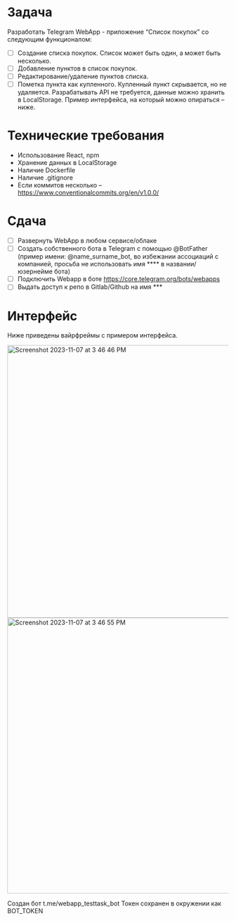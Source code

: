 # Задача
Разработать Telegram WebApp - приложение “Список покупок” со следующим функционалом:
- [ ] Создание списка покупок. Список может быть один, а может быть несколько.
- [ ] Добавление пунктов в список покупок.
- [ ]  Редактирование/удаление пунктов списка.
- [ ]  Пометка пункта как купленного. Купленный пункт скрывается, но не удаляется.
Разрабатывать API не требуется, данные можно хранить в LocalStorage. Пример интерфейса, на который можно опираться – ниже.
# Технические требования
- Использование React, npm
- Хранение данных в LocalStorage
- Наличие Dockerfile
- Наличие .gitignore
- Если коммитов несколько – https://www.conventionalcommits.org/en/v1.0.0/
# Сдача
- [ ]  Развернуть WebApp в любом сервисе/облаке
- [ ]  Создать собственного бота в Telegram с помощью @BotFather (пример имени:
@name_surname_bot, во избежании ассоциаций с компанией, просьба не
использовать имя **** в названии/юзернейме бота)
- [ ]  Подключить Webapp в боте
https://core.telegram.org/bots/webapps
- [ ]  Выдать доступ к репо в Gitlab/Github на имя ***
# Интерфейс
Ниже приведены вайрфреймы с примером интерфейса.

<img width="619" alt="Screenshot 2023-11-07 at 3 46 46 PM" src="https://github.com/rostislavnagimov/webApp-to-do/assets/95563050/424c18ab-d346-4066-b11d-4317036c972e">
<img width="626" alt="Screenshot 2023-11-07 at 3 46 55 PM" src="https://github.com/rostislavnagimov/webApp-to-do/assets/95563050/75658d8d-a76f-49dd-8041-de57e13a7c02">

Создан бот t.me/webapp_testtask_bot
Токен сохранен в окружении как BOT_TOKEN
